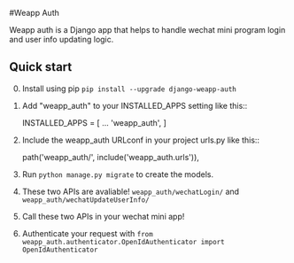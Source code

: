 #Weapp Auth

Weapp auth is a Django app that helps to handle wechat mini program login and user info updating logic.

Quick start
-----------
0. Install using pip `pip install --upgrade django-weapp-auth`

1. Add "weapp_auth" to your INSTALLED_APPS setting like this::

    INSTALLED_APPS = [
        ...
        'weapp_auth',
    ]

2. Include the weapp_auth URLconf in your project urls.py like this::

    path('weapp_auth/', include('weapp_auth.urls')),

3. Run `python manage.py migrate` to create the models.

4. These two APIs are avaliable! `weapp_auth/wechatLogin/` and `weapp_auth/wechatUpdateUserInfo/`

5. Call these two APIs in your wechat mini app!

6. Authenticate your request with `from weapp_auth.authenticator.OpenIdAuthenticator import OpenIdAuthenticator`